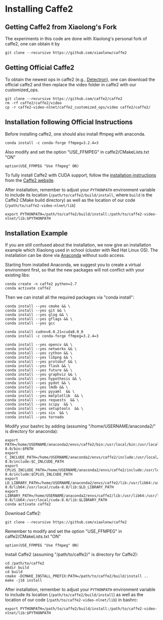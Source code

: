 # Installing Caffe2

## Getting Caffe2 from Xiaolong's Fork

The experiments in this code are done with Xiaolong's personal fork of caffe2, one can obtain it by
```Shell
git clone --recursive https://github.com/xiaolonw/caffe2
```

## Getting Official Caffe2

To obtain the newest ops in caffe2 (e.g., [Detectron](https://github.com/facebookresearch/Detectron)), one can download the official caffe2 and then replace the video folder in caffe2 with our customized_ops.
```Shell
git clone --recursive https://github.com/caffe2/caffe2
rm -rf caffe2/caffe2/video
cp -r caffe2-video-nlnet/caffe2_customized_ops/video caffe2/caffe2/
```

## Installation following Official Instructions

Before installing caffe2, one should also install ffmpeg with anaconda.
```Shell
conda install -c conda-forge ffmpeg=3.2.4=3
```
Also modify and set the option "USE_FFMPEG" in caffe2/CMakeLists.txt "ON"
```Shell
option(USE_FFMPEG "Use ffmpeg" ON)
```

To fully install Caffe2 with CUDA support, follow the [installation instructions](https://caffe2.ai/docs/getting-started.html) from the [Caffe2 website](https://caffe2.ai/).

After installation, remember to adjust your `PYTHONPATH` environment variable to include its location (`/path/to/caffe2/build/install`, where `build` is the Caffe2 CMake build directory) as well as the location of our code (`/path/to/caffe2-video-nlnet/lib`)
```Shell
export PYTHONPATH=/path/to/caffe2/build/install:/path/to/caffe2-video-nlnet/lib:$PYTHONPATH
```

## Installation Example

If you are still confused about the installation, we now give an installation example which Xiaolong used in school (cluster with Red Hat Linux OS). The installation can be done via [Anaconda]('https://www.anaconda.com/download/#linux') without sudo access.    

Starting from installed Anaconda, we suggest you to create a virtual environment first, so that the new packages will not conflict with your existing libs:
```Shell
conda create -n caffe2 python=2.7
conda activate caffe2
```

Then we can install all the required packages via "conda install":
```Shell
conda install --yes cmake && \
conda install --yes git && \
conda install --yes glog && \
conda install --yes gflags && \
conda install --yes gcc

conda install cudnn=6.0.21=cuda8.0_0
conda install -c conda-forge ffmpeg=3.2.4=3

conda install --yes opencv && \
conda install --yes networkx && \
conda install --yes cython && \
conda install --yes libpng && \
conda install --yes protobuf && \
conda install --yes flask && \
conda install --yes future && \
conda install --yes graphviz && \
conda install --yes hypothesis && \
conda install --yes pydot && \
conda install --yes lmdb && \
conda install --yes pyyaml  && \
conda install --yes matplotlib  && \
conda install --yes requests  && \
conda install --yes scipy  && \
conda install --yes setuptools  && \
conda install --yes six  && \
conda install --yes tornado
```

Modify your bashrc by adding (assuming "/home/USERNAME/anaconda2/" is directory for anaconda):
```Shell
export PATH=/home/USERNAME/anaconda2/envs/caffe2/bin:/usr/local/bin:/usr/local/cuda-8.0/bin:$PATH
export C_INCLUDE_PATH=/home/USERNAME/anaconda2/envs/caffe2/include:/usr/local/cuda-8.0/include:$C_INLCUDE_PATH
export CPLUS_INCLUDE_PATH=/home/USERNAME/anaconda2/envs/caffe2/include:/usr/local/cuda-8.0/include:$CPLUS_INLCUDE_PATH
export LD_LIBRARY_PATH=/home/USERNAME/anaconda2/envs/caffe2/lib:/usr/lib64:/usr/local/cuda-8.0/lib64:/usr/local/cuda-8.0/lib:$LD_LIBRARY_PATH
export LIBRARY_PATH=/home/USERNAME/anaconda2/envs/caffe2/lib:/usr/lib64:/usr/local/cuda-8.0/lib64:/usr/local/cuda-8.0/lib:$LIBRARY_PATH
conda activate caffe2
```

Download Caffe2:
```Shell
git clone --recursive https://github.com/xiaolonw/caffe2
```

Remember to modify and set the option "USE_FFMPEG" in caffe2/CMakeLists.txt "ON"
```Shell
option(USE_FFMPEG "Use ffmpeg" ON)
```

Install Caffe2 (assuming "/path/to/caffe2/" is directory for Caffe2):
```Shell
cd /path/to/caffe2
mkdir build
cd build
cmake -DCMAKE_INSTALL_PREFIX:PATH=/path/to/caffe2/build/install ..
make -j16 install
```

After installation, remember to adjust your `PYTHONPATH` environment variable to include its location (`/path/to/caffe2/build/install`) as well as the location of our code (`/path/to/caffe2-video-nlnet/lib`) in bashrc:
```Shell
export PYTHONPATH=/path/to/caffe2/build/install:/path/to/caffe2-video-nlnet/lib:$PYTHONPATH
```
